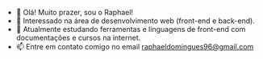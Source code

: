 - 👋 Olá! Muito prazer, sou o Raphael!
- 👀 Interessado na área de desenvolvimento web (front-end e back-end).
- 🌱 Atualmente estudando ferramentas e linguagens de front-end com documentações e cursos na internet.
- 📫 Entre em contato comigo no email raphaeldomingues96@gmail.com

<!---
RaphaelDdS/RaphaelDdS is a ✨ special ✨ repository because its `README.md` (this file) appears on your GitHub profile.
You can click the Preview link to take a look at your changes.
--->
